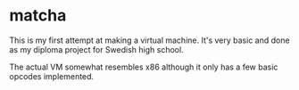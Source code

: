 # matcha
This is my first attempt at making a virtual machine. It's very basic and done as my diploma project for Swedish high school. 

The actual VM somewhat resembles x86 although it only has a few basic opcodes implemented.